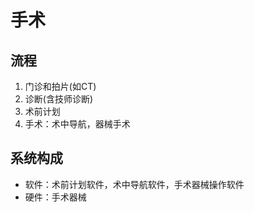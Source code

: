 # 手术
## 流程
1. 门诊和拍片(如CT)
1. 诊断(含技师诊断)
1. 术前计划
1. 手术：术中导航，器械手术

## 系统构成
* 软件：术前计划软件，术中导航软件，手术器械操作软件
* 硬件：手术器械

